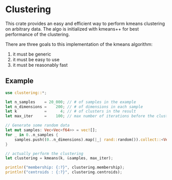 # Clustering

This crate provides an easy and efficient way to perform kmeans 
clustering on arbitrary data. The algo is initialized with kmeans++
for best performance of the clustering. 

There are three goals to this implementation of the kmeans algorithm:

1. it must be generic
2. it must be easy to use
3. it must be reasonably fast

## Example

```rust
use clustering::*;

let n_samples    = 20_000; // # of samples in the example
let n_dimensions =    200; // # of dimensions in each sample
let k            =      4; // # of clusters in the result
let max_iter     =    100; // max number of iterations before the clustering forcefully stops

// Generate some random data
let mut samples: Vec<Vec<f64>> = vec![];
for _ in 0..n_samples {
    samples.push((0..n_dimensions).map(|_| rand::random()).collect::<Vec<_>>());
}

// actually perform the clustering
let clustering = kmeans(k, &samples, max_iter);

println!("membership: {:?}", clustering.membership);
println!("centroids : {:?}", clustering.centroids);
```
